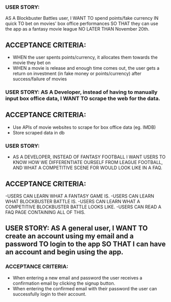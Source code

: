### USER STORY:
AS A Blockbuster Battles user, I WANT TO spend points/fake currency IN quick TO bet on movies' box office performances SO THAT they can use the app as a fantasy movie league NO LATER THAN November 20th. 

## ACCEPTANCE CRITERIA: 
- WHEN the user spents points/currency, it allocates them towards the movie they bet on
- WHEN a movie is release and enough time comes out, the user gets a return on investment (in fake money or points/currency) after success/failure of movies

### USER STORY: AS A Developer, instead of having to manually input box office data, I WANT TO scrape the web for the data. 

## ACCEPTANCE CRITERIA: 
- Use APIs of movie websites to scrape for box office data (eg. IMDB)
- Store scraped data in db

### USER STORY:
- AS A DEVELOPER, INSTEAD OF FANTASY FOOTBALL I WANT USERS TO KNOW HOW WE DIFFERENTIATE OURSELF FROM LEAGUE FOOTBALL, AND WHAT A COMPETITIVE SCENE FOR  WOULD LOOK LIKE IN A FAQ.

## ACCEPTANCE CRITERIA:
-USERS CAN LEARN WHAT A FANTASY GAME IS.
-USERS CAN LEARN WHAT BLOCKBUSTER BATTLE IS.
-USERS CAN LEARN WHAT A COMPETITIVE BLOCKBUSTER BATTLE LOOKS LIKE.
-USERS CAN READ A FAQ PAGE CONTAINING ALL OF THIS.

## USER STORY: AS A general user, I WANT TO create an account using my email and a password TO login to the app SO THAT I can have an account and begin using the app.

### ACCEPTANCE CRITERIA:
- When entering a new email and password the user receives a confirmation email by clicking the signup button.
- When entering the confirmed email with their password the user can successfully login to their account.
